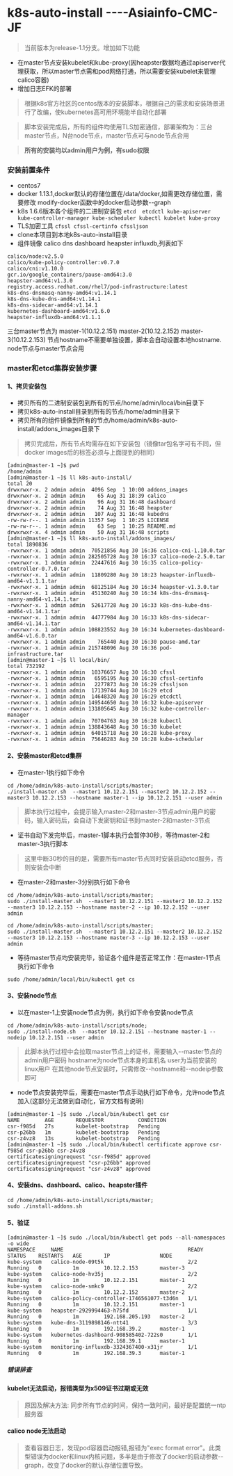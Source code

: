 # k8s-auto-install ----Asiainfo-CMC-JF
> 当前版本为release-1.1分支。增加如下功能
- 在master节点安装kubelet和kube-proxy(因heapster数据均通过apiserver代理获取，所以master节点需和pod网络打通，所以需要安装kubelet来管理calico容器)
- 增加日志EFK的部署

> 根据k8s官方社区的centos版本的安装脚本，根据自己的需求和安装场景进行了改编，使kubernetes高可用环境能半自动化部署

> 脚本安装完成后，所有的组件均使用TLS加密通信，部署架构为：三台master节点，N台node节点，master节点可与node节点合用

> **所有的安装均以admin用户为例，有sudo权限**

### 安装前置条件
- centos7 
- docker 1.13.1,docker默认的存储位置在/data/docker,如需更改存储位置，需要修改 modify-docker函数中的docker启动参数--graph
- k8s 1.6.6版本各个组件的二进制安装包
`etcd  etcdctl kube-apiserver kube-controller-manager kube-scheduler kubectl kubelet kube-proxy`
- TLS加密工具
`cfssl cfssl-certinfo cfssljson`
- clone本项目到本地k8s-auto-install目录
- 组件镜像 calico dns dashboard heapster influxdb,列表如下
```
calico/node:v2.5.0
calico/kube-policy-controller:v0.7.0
calico/cni:v1.10.0
gcr.io/google_containers/pause-amd64:3.0
heapster-amd64:v1.3.0
registry.access.redhat.com/rhel7/pod-infrastructure:latest
k8s-dns-dnsmasq-nanny-amd64:v1.14.1
k8s-dns-kube-dns-amd64:v1.14.1
k8s-dns-sidecar-amd64:v1.14.1
kubernetes-dashboard-amd64:v1.6.0
heapster-influxdb-amd64:v1.1.1
```

三台master节点为  master-1(10.12.2.151)  master-2(10.12.2.152)  master-3(10.12.2.153)
节点hostname不需要单独设置，脚本会自动设置本地hostname.
node节点与master节点合用

### master和etcd集群安装步骤
#### 1、拷贝安装包
- 拷贝所有的二进制安装包到所有的节点/home/admin/local/bin目录下
- 拷贝k8s-auto-install目录到所有的节点/home/admin目录下
- 拷贝所有的组件镜像到所有的节点/home/admin/k8s-auto-install/addons_images目录下
> 拷贝完成后，所有节点均需存在如下安装包（镜像tar包名字可有不同，但docker images后的标签必须与上面提到的相同）
```
[admin@master-1 ~]$ pwd
/home/admin
[admin@master-1 ~]$ ll k8s-auto-install/
total 20
drwxrwxr-x. 2 admin admin  4096 Sep  1 10:00 addons_images
drwxrwxr-x. 2 admin admin    65 Aug 31 18:39 calico
drwxrwxr-x. 2 admin admin    96 Aug 31 16:48 dashboard
drwxrwxr-x. 2 admin admin    74 Aug 31 16:48 heapster
drwxrwxr-x. 2 admin admin   107 Aug 31 16:48 kubedns
-rw-rw-r--. 1 admin admin 11357 Sep  1 10:25 LICENSE
-rw-rw-r--. 1 admin admin    63 Sep  1 10:25 README.md
drwxrwxr-x. 4 admin admin    50 Aug 31 16:48 scripts
[admin@master-1 ~]$ ll k8s-auto-install/addons_images/
total 1890836
-rwxrwxr-x. 1 admin admin  70521856 Aug 30 16:36 calico-cni-1.10.0.tar
-rwxrwxr-x. 1 admin admin 282505728 Aug 30 16:37 calico-node-2.5.0.tar
-rwxrwxr-x. 1 admin admin  22447616 Aug 30 16:35 calico-policy-controller-0.7.0.tar
-rwxrwxr-x. 1 admin admin  11809280 Aug 30 18:23 heapster-influxdb-amd64-v1.1.1.tar
-rwxrwxr-x. 1 admin admin  68125184 Aug 30 16:34 heapster-v1.3.0.tar
-rwxrwxr-x. 1 admin admin  45130240 Aug 30 16:34 k8s-dns-dnsmasq-nanny-amd64-v1.14.1.tar
-rwxrwxr-x. 1 admin admin  52617728 Aug 30 16:33 k8s-dns-kube-dns-amd64-v1.14.1.tar
-rwxrwxr-x. 1 admin admin  44777984 Aug 30 16:33 k8s-dns-sidecar-amd64-v1.14.1.tar
-rwxrwxr-x. 1 admin admin 108823552 Aug 30 16:34 kubernetes-dashboard-amd64-v1.6.0.tar
-rwxrwxr-x. 1 admin admin    765440 Aug 30 16:30 pause-amd.tar
-rwxrwxr-x. 1 admin admin 215748096 Aug 30 16:36 pod-infrastructure.tar
[admin@master-1 ~]$ ll local/bin/
total 732192
-rwxrwxr-x. 1 admin admin  10376657 Aug 30 16:30 cfssl
-rwxrwxr-x. 1 admin admin   6595195 Aug 30 16:30 cfssl-certinfo
-rwxrwxr-x. 1 admin admin   2277873 Aug 30 16:29 cfssljson
-rwxrwxr-x. 1 admin admin  17139744 Aug 30 16:29 etcd
-rwxrwxr-x. 1 admin admin  14648320 Aug 30 16:29 etcdctl
-rwxrwxr-x. 1 admin admin 149544650 Aug 30 16:32 kube-apiserver
-rwxrwxr-x. 1 admin admin 131805645 Aug 30 16:32 kube-controller-manager
-rwxrwxr-x. 1 admin admin  70704763 Aug 30 16:28 kubectl
-rwxrwxr-x. 1 admin admin 138843648 Aug 30 16:30 kubelet
-rwxrwxr-x. 1 admin admin  64015718 Aug 30 16:28 kube-proxy
-rwxrwxr-x. 1 admin admin  75646283 Aug 30 16:28 kube-scheduler
```

#### 2、安装master和etcd集群
- 在master-1执行如下命令
```
cd /home/admin/k8s-auto-install/scripts/master;
./install-master.sh  --master1 10.12.2.151 --master2 10.12.2.152 --master3 10.12.2.153 --hostname master-1 --ip 10.12.2.151 --user admin
```
> 脚本执行过程中，会提示输入master-2和master-3节点admin用户的密码，输入密码后，会自动下发密钥和证书到master-2和master-3节点
- 证书自动下发完毕后，master-1脚本执行会暂停30秒，等待master-2和master-3执行脚本
> 这里中断30秒的目的是，需要所有master节点同时安装启动etcd服务，否则安装会中断
- 在master-2和master-3分别执行如下命令

```
cd /home/admin/k8s-auto-install/scripts/master;
sudo ./install-master.sh  --master1 10.12.2.151 --master2 10.12.2.152 --master3 10.12.2.153 --hostname master-2 --ip 10.12.2.152 --user admin
```

```
cd /home/admin/k8s-auto-install/scripts/master;
sudo ./install-master.sh  --master1 10.12.2.151 --master2 10.12.2.152 --master3 10.12.2.153 --hostname master-3 --ip 10.12.2.153 --user admin
```

- 等待master节点均安装完毕，验证各个组件是否正常工作：在master-1节点执行如下命令
```
sudo /home/admin/local/bin/kubectl get cs
```

#### 3、安装node节点
- 以在master-1上安装node节点为例，执行如下命令安装node节点
```
cd /home/admin/k8s-auto-install/scripts/node;
sudo ./install-node.sh  --master 10.12.2.151 --hostname master-1 --nodeip 10.12.2.151 --user admin
```
> 此脚本执行过程中会拉取master节点上的证书，需要输入--master节点的admin用户密码
> hostname为node节点本身的主机名  user为当前安装的linux用户
> 在其他node节点安装时，只需修改--hostname和--nodeip参数即可
- node节点安装完毕后，需要在master节点手动执行如下命令，允许node节点加入(这部分无法做到自动化，官方文档有说明)
```
[admin@master-1 ~]$ sudo ./local/bin/kubectl get csr
NAME        AGE       REQUESTOR           CONDITION
csr-f985d   27s       kubelet-bootstrap   Pending
csr-p26bb   1m        kubelet-bootstrap   Pending
csr-z4vz8   13s       kubelet-bootstrap   Pending
[admin@master-1 ~]$ sudo ./local/bin/kubectl certificate approve csr-f985d csr-p26bb csr-z4vz8
certificatesigningrequest "csr-f985d" approved
certificatesigningrequest "csr-p26bb" approved
certificatesigningrequest "csr-z4vz8" approved
```

#### 4、安装dns、dashboard、calico、heapster插件
```
cd /home/admin/k8s-auto-install/scripts/master;
sudo ./install-addons.sh
```

#### 5、验证
```
[admin@master-1 ~]$ sudo ./local/bin/kubectl get pods --all-namespaces -o wide
NAMESPACE     NAME                                        READY     STATUS    RESTARTS   AGE       IP                NODE
kube-system   calico-node-09t5k                           2/2       Running   0          1m        10.12.2.153       master-3
kube-system   calico-node-hv35j                           2/2       Running   0          1m        10.12.2.151       master-1
kube-system   calico-node-smkc9                           2/2       Running   0          1m        10.12.2.152       master-2
kube-system   calico-policy-controller-1746561077-t3d6n   1/1       Running   0          1m        10.12.2.151       master-1
kube-system   heapster-2929994463-h75fd                   1/1       Running   0          1m        192.168.205.193   master-2
kube-system   kube-dns-3119898146-ntt41                   3/3       Running   0          1m        192.168.39.2      master-1
kube-system   kubernetes-dashboard-908585402-722s0        1/1       Running   0          1m        192.168.39.1      master-1
kube-system   monitoring-influxdb-3324367400-x31jr        1/1       Running   0          1m        192.168.39.3      master-1
```

##### 错误排查
#### kubelet无法启动，报错类型为x509证书过期或无效
> 原因及解决方法: 同步所有节点的时间，保持一致时间，最好是配置统一ntp服务器
#### calico  node无法启动
> 查看容器日志，发现pod容器启动报错,报错为"exec format error"。此类型错误为docker和linux内核问题，多半是由于修改了docker的启动参数--graph，改变了docker的默认存储位置导致。

